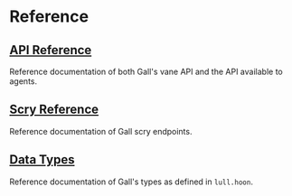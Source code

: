 # Reference

## [API Reference](urbit-docs/system/kernel/gall/reference/gall-api)

Reference documentation of both Gall's vane API and the API available to agents.

## [Scry Reference](urbit-docs/system/kernel/gall/reference/scry)

Reference documentation of Gall scry endpoints.

## [Data Types](urbit-docs/system/kernel/gall/reference/data-types)

Reference documentation of Gall's types as defined in `lull.hoon`.
